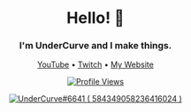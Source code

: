 <h1 align="center">Hello! 👋</h1>
<h3 align="center"> I'm UnderCurve and I make things.</h3>

<p align="center"> <a href="https://youtube.com/@UnderCurve">YouTube</a> • <a href="https://twitch.tv/UnderCurve68">Twitch</a> • <a href="https://UnderCurve.wdym.info">My Website</a> </p>

<p align="center"> 
  <a href="https://github.com/UnderCurve">
    <img src="https://komarev.com/ghpvc/?username=UnderCurve&color=blue&style=for-the-badge" alt="Profile Views" /> 
  </a>
</p>

<p align="center">
  <a href="https://discord.com/users/584349058236416024" target="_blank">
     <img src="https://discord.c99.nl/widget/theme-2/584349058236416024.png" alt="UnderCurve#6641 ( 584349058236416024 )"/>
       </a>
</p>
